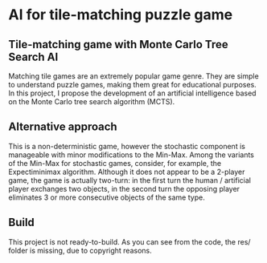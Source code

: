 # AI for tile-matching puzzle game
## Tile-matching game with Monte Carlo Tree Search AI

Matching tile games are an extremely popular game genre. They are simple to understand puzzle games, making them great for educational purposes. In this project, I propose the development of an artificial intelligence based on the Monte Carlo tree search algorithm (MCTS).

## Alternative approach

This is a non-deterministic game, however the stochastic component is manageable with minor modifications to the Min-Max. Among the variants of the Min-Max for stochastic games, consider, for example, the Expectiminimax algorithm.
Although it does not appear to be a 2-player game, the game is actually two-turn: in the first turn the human / artificial player exchanges two objects, in the second turn the opposing player eliminates 3 or more consecutive objects of the same type.

## Build

This project is not ready-to-build. As you can see from the code, the res/ folder is missing, due to copyright reasons.